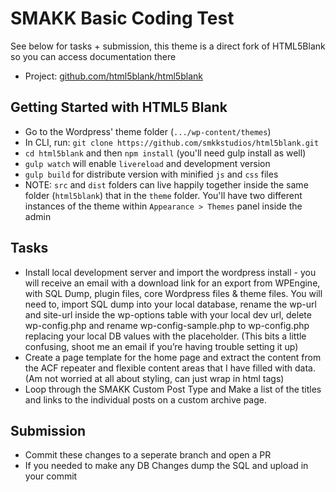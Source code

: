# SMAKK Basic Coding Test
See below for tasks + submission, this theme is a direct fork of HTML5Blank so you can access documentation there
* Project: [github.com/html5blank/html5blank](https://github.com/html5blank/html5blank)

## Getting Started with HTML5 Blank

* Go to the Wordpress' theme folder (`.../wp-content/themes`)
* In CLI, run: `git clone https://github.com/smkkstudios/html5blank.git`
* `cd html5blank` and then `npm install` (you'll need gulp install as well)
* `gulp watch` will enable `livereload` and development version
* `gulp build` for distribute version with minified `js` and `css` files
* NOTE: `src` and `dist` folders can live happily together inside the same folder (`html5blank`) that in the `theme` folder. You'll have two different instances of the theme within `Appearance > Themes` panel inside the admin


## Tasks
- Install local development server and import the wordpress install - you will receive an email with a download link for an export from WPEngine, with SQL Dump, plugin files, core Wordpress files & theme files. You will need to, import SQL dump into your local database, rename the wp-url and site-url inside the wp-options table with your local dev url, delete wp-config.php and rename wp-config-sample.php to wp-config.php replacing your local DB values with the placeholder. (This bits a little confusing, shoot me an email if you’re having trouble setting it up)
- Create a page template for the home page and extract the content from the ACF repeater and flexible content areas that I have filled with data. (Am not worried at all about styling, can just wrap in html tags)
- Loop through the SMAKK Custom Post Type and Make a list of the titles and links to the individual posts on a custom archive page.

## Submission
- Commit these changes to a seperate branch and open a PR
- If you needed to make any DB Changes dump the SQL and upload in your commit
